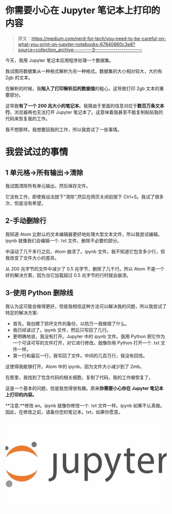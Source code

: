 # 你需要小心在 Jupyter 笔记本上打印的内容

> 原文：<https://medium.com/nerd-for-tech/you-need-to-be-careful-on-what-you-print-on-jupyter-notebooks-67840860c3e8?source=collection_archive---------3----------------------->

今天，我用 Jupyter 笔记本应用程序处理一个数据集。

我试图将数据集从一种格式解析为另一种格式。数据集的大小相对较大，大约有 2gb 的文本。

在解析的时候，我**陷入了打印解析后的数据值**的粗心。这导致打印 2gb 文本的重要部分。

这导致**有了一个 200 兆大小的笔记本**。我猜由于里面的信息对应于**数百万条文本行**，浏览器再也无法打开 Jupyter 笔记本了。这意味着我甚至不能复制粘贴我的代码来恢复我的工作。

我不想那样。我想要回我的工作，所以我尝试了一些事情。

# 我尝试过的事情

## 1 单元格->所有输出->清除

我试图清除所有单元输出，然后保存文件。

它没有工作，即使我设法按下“清除”,然后在网页关闭前按下 Ctrl+S。我试了很多次，但是没有希望。

## 2-手动删除行

我知道 Atom 比默认的文本编辑器更好地处理大型文本文件，所以我尝试编辑。ipynb 就像我们会编辑一个. txt 文件，删除不必要的部分。

中滚动了几千多行之后，Atom 崩溃了。ipynb 文件。我不知道它包含多少行，但我改变了文件大小的差异。

从 200 兆字节的文件中减少了 0.5 兆字节，删除了几千行。所以 Atom 不是一个好的解决方案，因为当它加载超过 0.5 兆字节的行时就会崩溃。

## 3-使用 Python 删除线

我认为这可能会做得更好，但是我相信这种方法可以解决我的问题，所以我尝试了特定的解决方案:

*   首先，我创建了损坏文件的备份，以防万一我做错了什么。
*   我已经读过了。ipynb 文件，然后只写回了几行。
*   更明确地说，我没有打开。Jupyter 中的 ipynb 文件。我用 Python 把它作为一个可读可写的文件打开，对它进行修改。就像你用 Python 打开一个. txt 文件一样。
*   第一行和最后一行，我写回了文件。中间的几百万行，我没有回信。

这使得我能够打开。Atom 中的 ipynb，因为文件大小减少到了 2mb。

在那里，我找到了包含代码的相关细胞，复制了代码，我的工作被恢复了。

这是一个基本的问题，但是我觉得很有趣。原来**你需要小心你在 Jupyter 笔记本上打印的内容。**

**注意:**修改 an。ipynb 就像你修改一个. txt 文件一样。ipynb 如果不认真做。因此，在修改之前，请备份您的笔记本。txt，如果你愿意。

![](img/3f9cb2472475a23da124eb3b7efa822c.png)